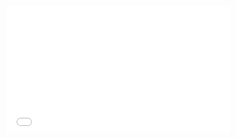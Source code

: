 
<div style="position: relative; padding-bottom: 56.25%; height: 0; overflow: hidden; max-width: 100%; background: #000;">
  <iframe 
    src="<% tp.file.cursor() %>" 
    frameborder="0" 
    allow="accelerometer; autoplay; clipboard-write; encrypted-media; gyroscope; picture-in-picture" 
    allowfullscreen 
    style="position: absolute; top:0; left: 0; width: 100%; height: 100%;">
  </iframe>
</div>